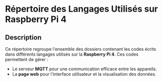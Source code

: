 # Répertoire des Langages Utilisés sur Raspberry Pi 4

## Description

Ce répertoire regroupe l'ensemble des dossiers contenant les codes écrits dans différents langages utilisés sur la **Raspberry Pi 4**. Ces codes permettent de gérer :  
- Le serveur **MQTT** pour une communication efficace entre les appareils.  
- La **page web** pour l'interface utilisateur et la visualisation des données.
